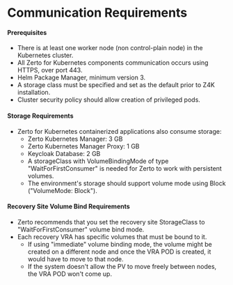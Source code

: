 # Communication Requirements

#### Prerequisites
- There is at least one worker node (non control-plain node) in the Kubernetes cluster.
- All Zerto for Kubernetes components communication occurs using HTTPS, over port 443.
- Helm Package Manager, minimum version 3.
- A storage class must be specified and set as the default prior to Z4K installation.
- Cluster security policy should allow creation of privileged pods.

#### Storage Requirements
-	Zerto for Kubernetes containerized applications also consume storage:
    -	Zerto Kubernetes Manager: 3 GB
    -	Zerto Kubernetes Manager Proxy: 1 GB
    -	Keycloak Database: 2 GB
    -	A storageClass with VolumeBindingMode of type "WaitForFirstConsumer" is needed for Zerto to work with persistent volumes.
    -	The environment's storage should support volume mode using Block ("VolumeMode: Block").

#### Recovery Site Volume Bind Requirements
- Zerto recommends that you set the recovery site StorageClass to "WaitForFirstConsumer" volume bind mode.
- Each recovery VRA has specific volumes that must be bound to it.
    - If using "immediate" volume binding mode, the volume might be created on a different node and once the VRA POD is created, it would have to move to that node.
    - If the system doesn't allow the PV to move freely between nodes, the VRA POD won't come up.
